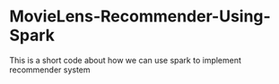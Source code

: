 # MovieLens-Recommender-Using-Spark
This is a short code about how we can use spark to implement recommender system
